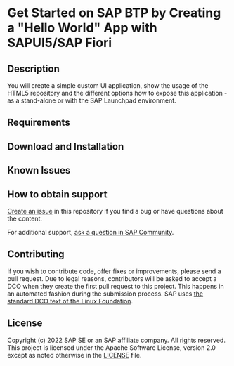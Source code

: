 # Get Started on SAP BTP by Creating a "Hello World" App with SAPUI5/SAP Fiori
<!-- Please include descriptive title -->

<!--- Register repository https://api.reuse.software/register, then add REUSE badge:
[![REUSE status](https://api.reuse.software/badge/github.com/SAP-samples/REPO-NAME)](https://api.reuse.software/info/github.com/SAP-samples/REPO-NAME)
-->

## Description
<!-- Please include SEO-friendly description -->
You will create a simple custom UI application, show the usage of the HTML5 repository and the different options how to expose this application - as a stand-alone or with the SAP Launchpad environment. 


## Requirements




## Download and Installation

## Known Issues
<!-- You may simply state "No known issues. -->

## How to obtain support
[Create an issue]([https://github.com/SAP-samples/<repository-name>/issues](https://github.com/SAP-samples/btp-cloud-foundry-fiori-hello-world/issues)) in this repository if you find a bug or have questions about the content.
 
For additional support, [ask a question in SAP Community](https://answers.sap.com/questions/ask.html).

## Contributing
If you wish to contribute code, offer fixes or improvements, please send a pull request. Due to legal reasons, contributors will be asked to accept a DCO when they create the first pull request to this project. This happens in an automated fashion during the submission process. SAP uses [the standard DCO text of the Linux Foundation](https://developercertificate.org/).

## License
Copyright (c) 2022 SAP SE or an SAP affiliate company. All rights reserved. This project is licensed under the Apache Software License, version 2.0 except as noted otherwise in the [LICENSE](LICENSE) file.

